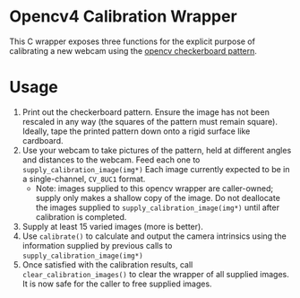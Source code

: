 Opencv4 Calibration Wrapper
===========================
This C wrapper exposes three functions for the explicit purpose of calibrating a new webcam using the [opencv checkerboard pattern](https://docs.opencv.org/3.1.0/pattern.png).

Usage
=====
1. Print out the checkerboard pattern. Ensure the image has not been rescaled in any way (the squares of the pattern must remain square). Ideally, tape the printed pattern down onto a rigid surface like cardboard.
2. Use your webcam to take pictures of the pattern, held at different angles and distances to the webcam. Feed each one to `supply_calibration_image(img*)` Each image currently expected to be in a single-channel, `CV_8UC1` format.
    * Note: images supplied to this opencv wrapper are caller-owned; supply only makes a shallow copy of the image. Do not deallocate the images supplied to `supply_calibration_image(img*)` until after calibration is completed.
3. Supply at least 15 varied images (more is better).
4. Use `calibrate()` to calculate and output the camera intrinsics using the information supplied by previous calls to `supply_calibration_image(img*)`
5. Once satisfied with the calibration results, call `clear_calibration_images()` to clear the wrapper of all supplied images. It is now safe for the caller to free supplied images.